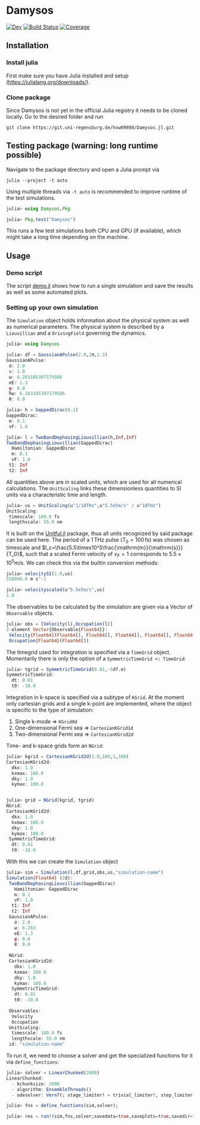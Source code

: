# Damysos

[![Dev](https://img.shields.io/badge/docs-dev-blue.svg)](https://how09898.git-pages.uni-regensburg.de/Damysos.jl/dev/)
[![Build Status](https://git.uni-regensburg.de/how09898/Damysos.jl/badges/main/pipeline.svg)](https://git.uni-regensburg.de/how09898/Damysos.jl/pipelines)
[![Coverage](https://git.uni-regensburg.de/how09898/Damysos.jl/badges/main/coverage.svg)](https://git.uni-regensburg.de/how09898/Damysos.jl/commits/main)

## Installation

### Install julia
First make sure you have Julia installed and setup (https://julialang.org/downloads/).

### Clone package
Since Damysos is not yet in the official Julia registry it needs to be cloned locally. Go to the desired folder and run
```
git clone https://git.uni-regensburg.de/how09898/Damysos.jl.git
```

## Testing package (warning: long runtime possible)


Navigate to the package directory and open a Julia prompt via
```
julia --project -t auto
```
Using multiple threads via `-t auto` is recommended to improve runtime of the test simulations.
```julia
julia> using Damysos,Pkg

julia> Pkg.test("Damysos")
```
This runs a few test simulations both CPU and GPU (if available), which might take a long time depending on the machine.

## Usage

### Demo script

The script [demo.jl](scripts/demo.jl) shows how to run a single simulation and save the results as well as some automated plots.

### Setting up your own simulation

The `Simulation` object holds information about the physical system as well as numerical parameters.
The physical system is described by a `Liouvillian` and a `DrivingField` governing the dynamics.

```julia
julia> using Damysos

julia> df = GaussianAPulse(2.0,2π,1.3)
GaussianAPulse:
 σ: 2.0
 ν: 1.0
 ω: 6.283185307179586
 eE: 1.3
 φ: 0.0
 ħω: 6.283185307179586
 θ: 0.0

julia> h = GappedDirac(0.1)
GappedDirac:
 m: 0.1
 vF: 1.0

julia> l = TwoBandDephasingLiouvillian(h,Inf,Inf)
TwoBandDephasingLiouvillian(GappedDirac)
  Hamiltonian: GappedDirac
  m: 0.1
  vF: 1.0
 t1: Inf
 t2: Inf

```

All quantities above are in scaled units, which are used for all numerical calculations. The `UnitScaling` links these dimensionless quantities to SI units via a characteristic time and length.
```julia
julia> us = UnitScaling(u"1/10THz",u"5.5e5m/s" / u"10THz")
UnitScaling:
 timescale: 100.0 fs
 lengthscale: 55.0 nm
```
It is built on the [Unitful.jl](https://github.com/PainterQubits/Unitful.jl) package, thus all units recognized by said package can be used here.
The period of a $1\,$THz pulse ($T_0=100\,$fs) was chosen as timescale and $l_c=\frac{5.5\times10^5\frac{\mathrm{m}}{\mathrm{s}}}{T_0}$, such that a scaled Fermi velocity of $v_F=1$ corresponds to $5.5\times10^5$m/s.
We can check this via the builtin conversion methods:
```julia
julia> velocitySI(1.0,us)
550000.0 m s^-1

julia> velocityscaled(u"5.5e5m/s",us)
1.0
```

The observables to be calculated by the simulation are given via a Vector of `Observable` objects.
```julia
julia> obs = [Velocity(l),Occupation(l)]
2-element Vector{Observable{Float64}}:
 Velocity{Float64}(Float64[], Float64[], Float64[], Float64[], Float64[], Float64[])
 Occupation{Float64}(Float64[])

```

The timegrid used for integration is specified via a `TimeGrid` object.
Momentarily there is only the option of a `SymmetricTimeGrid <: TimeGrid`:
```julia
julia> tgrid = SymmetricTimeGrid(0.01,-5df.σ)
SymmetricTimeGrid:
  dt: 0.01
  t0: -10.0
```
Integration in k-space is specified via a subtype of `KGrid`.
At the moment only cartesian grids and a single k-point are implemented, where the object is specific to the type of simulation:

1. Single k-mode => `KGrid0d`
2. One-dimensional Fermi sea => `CartesianKGrid1d`
3. Two-dimensional Fermi sea => `CartesianKGrid2d`

Time- and k-space grids form an `NGrid`:
```julia
julia> kgrid = CartesianKGrid2d(1.0,100,1,100)
CartesianKGrid2d:
  dkx: 1.0
  kxmax: 100.0
  dky: 1.0
  kymax: 100.0


julia> grid = NGrid(kgrid, tgrid)
NGrid:
CartesianKGrid2d:
  dkx: 1.0
  kxmax: 100.0
  dky: 1.0
  kymax: 100.0
 SymmetricTimeGrid:
  dt: 0.01
  t0: -10.0
```


With this we can create the `Simulation` object
```julia
julia> sim = Simulation(l,df,grid,obs,us,"simulation-name")
Simulation{Float64} (2d):
 TwoBandDephasingLiouvillian(GappedDirac)
   Hamiltonian: GappedDirac
   m: 0.1
   vF: 1.0
  t1: Inf
  t2: Inf
 GaussianAPulse:
   σ: 2.0
   ω: 6.283
   eE: 1.3
   φ: 0.0
   θ: 0.0
  
 NGrid:
 CartesianKGrid2d:
   dkx: 1.0
   kxmax: 100.0
   dky: 1.0
   kymax: 100.0
  SymmetricTimeGrid:
   dt: 0.01
   t0: -10.0
  
 Observables:
  Velocity
  Occupation
 UnitScaling:
  timescale: 100.0 fs
  lengthscale: 55.0 nm
 id: "simulation-name"
```

To run it, we need to choose a solver and get the specialized functions for it via `define_functions`:
```julia
julia> solver = LinearChunked(2000)
LinearChunked:
  - kchunksize: 2000
  - algorithm: EnsembleThreads()
  - odesolver: Vern7(; stage_limiter! = trivial_limiter!, step_limiter! = trivial_limiter!, thread = static(false), lazy = true,)

julia> fns = define_functions(sim,solver);

julia> res = run!(sim,fns,solver;savedata=true,saveplots=true,savedir="path/to/savedir")

```
